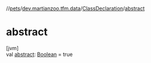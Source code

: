//[pets](../../../index.md)/[dev.martianzoo.tfm.data](../index.md)/[ClassDeclaration](index.md)/[abstract](abstract.md)

# abstract

[jvm]\
val [abstract](abstract.md): [Boolean](https://kotlinlang.org/api/latest/jvm/stdlib/kotlin/-boolean/index.html) = true
